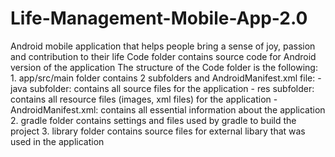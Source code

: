 # Life-Management-Mobile-App-2.0
Android mobile application that helps people bring a sense of joy, passion and contribution to their life
Code folder contains source code for Android version of the application
    The structure of the Code folder is the following:
    1. app/src/main folder contains 2 subfolders and AndroidManifest.xml file:
	     - java subfolder: contains all source files for the application
	     - res subfolder: contains all resource files (images, xml files) for the application
	     - AndroidManifest.xml: contains all essential information about the application
    2. gradle folder contains settings and files used by gradle to build the project
    3. library folder contains source files for external libary that was used in the application
